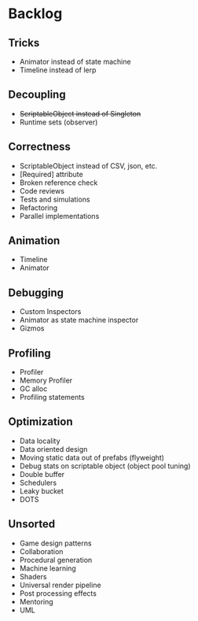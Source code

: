 # Backlog

## Tricks
- Animator instead of state machine
- Timeline instead of lerp

## Decoupling
- ~~ScriptableObject instead of Singleton~~
- Runtime sets (observer)

## Correctness
- ScriptableObject instead of CSV, json, etc.
- [Required] attribute
- Broken reference check
- Code reviews
- Tests and simulations
- Refactoring
- Parallel implementations

## Animation
- Timeline
- Animator

## Debugging
- Custom Inspectors
- Animator as state machine inspector
- Gizmos

## Profiling
- Profiler
- Memory Profiler
- GC alloc
- Profiling statements

## Optimization
- Data locality
- Data oriented design
- Moving static data out of prefabs (flyweight)
- Debug stats on scriptable object (object pool tuning)
- Double buffer
- Schedulers
- Leaky bucket
- DOTS

## Unsorted
- Game design patterns
- Collaboration
- Procedural generation
- Machine learning
- Shaders
- Universal render pipeline
- Post processing effects
- Mentoring
- UML
